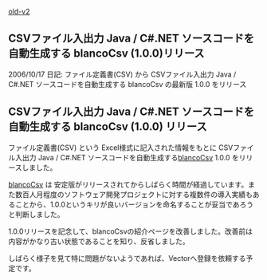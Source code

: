 [old-v2](ig061017-orig.html)

## CSVファイル入出力 Java / C#.NET ソースコードを自動生成する blancoCsv (1.0.0)リリース

2006/10/17 日記: ファイル定義書(CSV) から CSVファイル入出力 Java / C#.NET ソースコードを自動生成する blancoCsv の最新版 1.0.0 をリリース


## CSVファイル入出力 Java / C#.NET ソースコードを自動生成する blancoCsv (1.0.0) リリース

ファイル定義書(CSV) という Excel様式に記入された情報をもとに CSVファイル入出力 Java / C#.NET ソースコードを自動生成する[blancoCsv](http://www.igapyon.jp/blanco/blancocsv.html) 1.0.0 をリリースしました。

[blancoCsv](http://www.igapyon.jp/blanco/blancocsv.html) は 安定版がリリースされてからしばらく時間が経過しています。また数百人月程度のソフトウェア開発プロジェクトに対する複数件の導入実績もあることから、1.0.0というキリが良いバージョンを命名することが妥当であろうと判断しました。

1.0.0リリースを記念して、blancoCsvの紹介ページを改善しました。改善前は 内容がかなり古い状態であることを知り、反省しました。

しばらく様子を見て特に問題がないようであれば、Vectorへ登録を依頼する予定です。
